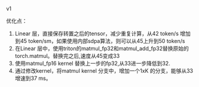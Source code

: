 v1

优化点：
1. Linear 层，直接保存转置之后的tensor，减少重复计算，从42 token/s 增加到45 token/sm，如果使用内部sdpa算法，则可以从45上升到50 token/s
2. 在Linear 层中，使用triton的matmul_fp32和matmul_add_fp32替换原始的torch.matmul。替换完之后,速度从45变成33
3. 使用matmul_fp16 kernel 替换上一步的fp32,从33进一步降低到32.
4. 通过修改kernel，将matmul kernel 分支中，增加一个1xK 的分支，能够从33增速到37 ms。